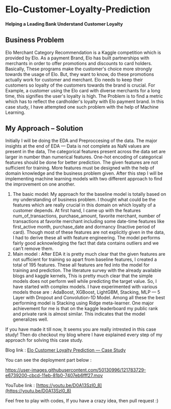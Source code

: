 # Elo-Customer-Loyalty-Prediction
#### Helping a Leading Bank Understand Customer Loyalty
## Business Problem
Elo Merchant Category Recommendation is a Kaggle competition which is provided by Elo. As a payment Brand, Elo has built partnerships with merchants in order to offer promotions and discounts to card holders. Basically, These programs make the customer's choice more strongly towards the usage of Elo. But, they want to know, do these promotions actually work for customer and merchant. Elo needs to keep their customers so loyalty of the customers towards the brand is crucial. For Example, a customer using the Elo card with diverse merchants for a long time, this signifies the user's loyalty is high. The Problem is to find a metric which has to reflect the cardholder's loyalty with Elo payment brand. In this case study, I have attempted one such problem with the help of Machine Learning.
## My Approach – Solution
Initially I will be doing the EDA and Preproccesing of the data. The major insights at the end of EDA — Data is not complete as NaN values are present in the data, The categorical features present across the data set are larger in number than numerical features. One-hot encoding of categorical features should be done for better prediction. The given features are not sufficient for training. More features must be designed with the help of domain knowledge and the business problem given. After this step I will be implementing machine learning models with two different approach to find the improvement on one another.
1. The basic model: My approach for the baseline model is totally based on my understanding of business problem. I thought what could be the features which are really crucial in this domain on which loyalty of a customer depends. At first hand, I came up with the features num_of_transactions, purchase_amount, favorite merchant, number of transactions at favorite merchant including some date-time features like first_active month, purchase_date and dormancy (Inactive period of card). Though most of these features are not explicitly given in the data, I had to derive these all with feature engineering. The model performs fairly good acknowledging the fact that data contains outliers and we can’t remove them.
2. Main model : After EDA it is pretty much clear that the given features are not sufficient for training so apart from baseline features, I created a total of 195 features. These all features are fed into the model for training and prediction. The literature survey with the already available blogs and kaggle kernels, This is pretty much clear that the simple models does not perform well while predicting the target value. So, I have started with complex models. I have experimented with various models those are : AdaBoost, XGBoost, LightGBM, Stacking, MLP — 5 Layer with Dropout and Convolution-1D Model. Among all these the best performing model is Stacking using Ridge meta-learner. One major achievement for me is that on the kaggle leaderboard my public rank and private rank is almost similar. This indicates that the model generalizes well.

If you have made it till now, It seems you are really intrested in this case study! Then do checkout my blog where I have explained every step of my approach for solving this case study.

Blog link : [Elo Customer Loyalty Prediction — Case Study](https://kundan-jha.medium.com/elo-customer-loyalty-prediction-case-study-5248b0e7c004)

You can see the deployment part below :

https://user-images.githubusercontent.com/50130996/121783729-e6739200-cbcd-11eb-81b0-7407eb6fff27.mov

YouTube link : [https://youtu.be/D0A13SzI0_8](https://youtu.be/D0A13SzI0_8)

Feel free to play with codes, If you have a crazy idea, then pull request :)

